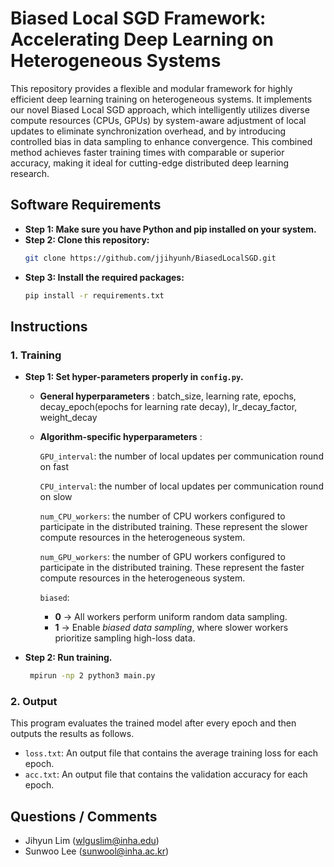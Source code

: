 # Biased Local SGD Framework: Accelerating Deep Learning on Heterogeneous Systems
This repository provides a flexible and modular framework for highly efficient deep learning training on heterogeneous systems. It implements our novel Biased Local SGD approach, which intelligently utilizes diverse compute resources (CPUs, GPUs) by system-aware adjustment of local updates to eliminate synchronization overhead, and by introducing controlled bias in data sampling to enhance convergence. This combined method achieves faster training times with comparable or superior accuracy, making it ideal for cutting-edge distributed deep learning research.

## Software Requirements 
* **Step 1: Make sure you have Python and pip installed on your system.**
* **Step 2: Clone this repository:**
   ```bash
   git clone https://github.com/jjihyunh/BiasedLocalSGD.git
* **Step 3:  Install the required packages:**
    ```bash
   pip install -r requirements.txt

## Instructions
### 1. Training
* **Step 1: Set hyper-parameters properly in `config.py`.**

   *  **General hyperparameters** :  batch_size,   learning rate,   epochs,   decay_epoch(epochs for learning rate decay),  lr_decay_factor,   weight_decay
   *  **Algorithm-specific hyperparameters** : 
      
         `GPU_interval`: the number of local updates per communication round on fast

         `CPU_interval`: the number of local updates per communication round on slow
       
         `num_CPU_workers`: the number of CPU workers configured to participate in the distributed training. These represent the slower compute resources in the heterogeneous system.
       
         `num_GPU_workers`: the number of GPU workers configured to participate in the distributed training. These represent the faster compute resources in the heterogeneous system.
       
         `biased`:
      - **0** → All workers perform uniform random data sampling.
      - **1** → Enable *biased data sampling*, where slower workers prioritize sampling high-loss data.
    
* **Step 2: Run training.**
     ```bash
      mpirun -np 2 python3 main.py

### 2. Output
This program evaluates the trained model after every epoch and then outputs the results as follows.
 * `loss.txt`: An output file that contains the average training loss for each epoch.
 * `acc.txt`: An output file that contains the validation accuracy for each epoch.

## Questions / Comments
 * Jihyun Lim (wlguslim@inha.edu)
 * Sunwoo Lee (sunwool@inha.ac.kr)
